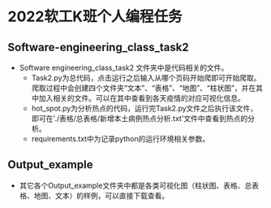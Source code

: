 # 2022软工K班个人编程任务
## Software-engineering_class_task2
- Software engineering_class_task2 文件夹中是代码相关的文件。
  + Task2.py为总代码，点击运行之后输入从哪个页码开始爬即可开始爬取。爬取过程中会创建四个文件夹“文本”、“表格”、“地图”、“柱状图”，并在其中加入相关的文件。可以在其中查看到各天疫情的对应可视化信息。
  + hot_spot.py为分析热点的代码，运行完Task2.py文件之后执行该文件，即可在'./表格/总表格/新增本土病例热点分析.txt'文件中查看到热点的分析。
  + requirements.txt中为记录python的运行环境相关参数。
## Output_example
- 其它各个Output_example文件夹中都是各类可视化图（柱状图、表格、总表格、地图、文本）的样例，可以直接下载查看。
